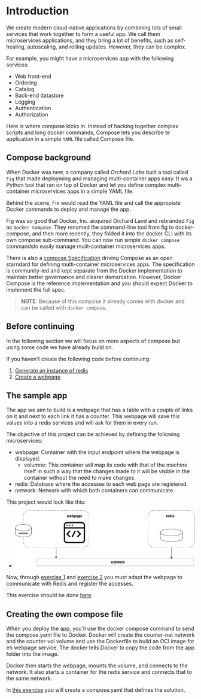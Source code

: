 # Introduction

We create modern cloud-native applications by combining lots of small services that work together to form a useful app. We call them microservices applications, and they bring a lot of benefits, such as self-healing, autoscaling, and rolling updates. However, they can be complex.

For example, you might have a microservices app with the following services:
- Web front-end
- Ordering
- Catalog
- Back-end datastore
- Logging
- Authentication
- Authorization

Here is where compose kicks in. Instead of hacking together complex scripts and long docker commands, Compose lets you describe te application in a simple `YAML` file called Compose file.

## Compose background

When Docker was new, a company called _Orchard Labs_ built a tool called `Fig` that made deployming and managing multi-container apps easy. It wa a Python tool that ran on top of Docker and let you define complex multi-container microservices apps in a simple YAML file.

Behind the scene, Fix would read the YAML file and call the appropiate Docker commands to deploy and manage the app.

Fig was so good that Docker, Inc. acquired Orchard Land and rebranded `Fig` as `Docker Compose`. They renamed the command-line tool from fig to docker-compose, and then more recently, they folded it into the docker CLI with its own compose sub-command. You can now run simple `docker compose` commandsto easily manage mulit-container microservices apps.

There is also a [compose Specification](https://compose-spec.io/) driving Compose as an open starndard for defining multi-container microservices apps. The specification is community-led and kept separate from the Docker implementation to maintain better governance and clearer demarcation. However, Docker Compose is the reference implementation and you should expect Docker to implement the full spec.

> __NOTE__: Because of this compose it already comes with docker and can be called with `docker compose`.

## Before continuing

In the following section we will focus on more aspects of compose but using some code we have already build on.

If you haven't create the following code before continuing:
1. [Generate an instance of redis](../exercises/1-generate-a-redis-instance/README.md)
2. [Create a webpage](../exercises/2-generate-a-webpage/README.md)

## The sample app

The app we aim to build is a webpage that has a table with a couple of links on it and next to each link it has a counter. This webpage will save this values into a redis services and will ask for them in every run.

The objective of this project can be achieved by defining the following microservices:
- webpage: Container with the input endpoint where the webpage is displayed.
    - volumne: This container will map its code with that of the machine itself in such a way that the changes made to it will be visible in the container without the need to make changes.
- redis: Database where the accesses to each web page are registered.
- network: Network with which both containers can communicate.

This project would look like this:

- ![image](./static/0_introduction/diagram_build_done.png)

Now, through [exercise 1](../exercises/1-generate-a-redis-instance/README.md) and [exercise 2](../exercises/2-generate-a-webpage/README.md) you must adapt the webpage to communicate with Redis and register the accesses.

This exercise should be done [here](../exercises/3-webpage-communicates-with-redis/README.md).

## Creating the own compose file

When you deploy the app, you'll use the docker compose command to send the compose.yaml file to Docker. Docker will create the counter-net network and the counter-vol volume and use the Dockerfile to build an OCI image fot eh webpage service. The docker tells Docker to copy the code from the app folder into the image.

Docker then starts the webpage, mounts the volume, and connects to the network. It also starts a container for the redis service and connects that to the same network.

In [this exercise](../exercises/4-compose/README.md) you will create a compose.yaml that defines the solution.


